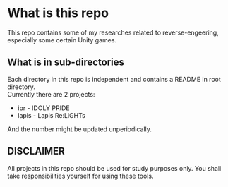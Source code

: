 # What is this repo 
This repo contains some of my researches related to reverse-engeering, especially some certain Unity games.  

## What is in sub-directories 
Each directory in this repo is independent and contains a README in root directory.  
Currently there are 2 projects: 

* ipr - IDOLY PRIDE
* lapis - Lapis Re:LiGHTs 

And the number might be updated unperiodically.  

## DISCLAIMER 
All projects in this repo should be used for study purposes only. You shall take responsibilities yourself for using these tools.  
